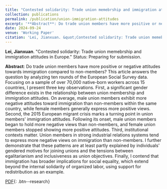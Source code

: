 ```yaml
---
title: "Contested solidarity: Trade union memebrship and immigration attitudes in Europe"
collection: publications
permalink: /publication/union-immigration-attitudes
excerpt: '**Abstract**: Do trade union members have more positive or negative attitudes towards immigration compared to non-members? This article answers the question by analyzing ten rounds of the European Social Survey data. Focusing on a sample of over 70,000 native-born workers across 15 countries, I present three key observations. First, a significant gender difference exists in the relationship between union membership and immigration attitudes. On average, male union members exhibit more negative attitudes toward immigration than non-members within the same country, while female members generally express more positive views. Second, the 2015 European migrant crisis marks a turning point in union members' immigration attitudes. Following its onset, male union members began to hold more negative views than non-members, and female union members stopped showing more positive attitudes. Third, institutional contexts matter. Union members in strong industrial relations systems tend to express more negative views on immigration than non-members. I further demonstrate that these patterns are at least partly explained by individuals’ gendered motives for joining unions and the tensions between egalitarianism and inclusiveness as union objectives. Finally, I contend that immigration has broader implications for social equality, which extend beyond the internal solidarity of organized labor, using support for redistribution as an example.'
date: 2024-09-24
venue: 'Working Paper'
citation: 'Lei, Jianxuan. &quot;Contested solidarity: Trade union memebrship and immigration attitudes in Europe.&quot; Status: Preparing for submission. <a href="https://jianxuan-lei.github.io/files/paper_immigration.pdf" class="fas fa-fw fa-file-pdf"></a>'
---
```

**Lei, Jianxuan**. "Contested solidarity: Trade union memebrship and immigration attitudes in Europe." Status: Preparing for submission.

**Abstract**: Do trade union members have more positive or negative attitudes towards immigration compared to non-members? This article answers the question by analyzing ten rounds of the European Social Survey data. Focusing on a sample of over 70,000 native-born workers across 15 countries, I present three key observations. First, a significant gender difference exists in the relationship between union membership and immigration attitudes. On average, male union members exhibit more negative attitudes toward immigration than non-members within the same country, while female members generally express more positive views. Second, the 2015 European migrant crisis marks a turning point in union members' immigration attitudes. Following its onset, male union members began to hold more negative views than non-members, and female union members stopped showing more positive attitudes. Third, institutional contexts matter. Union members in strong industrial relations systems tend to express more negative views on immigration than non-members. I further demonstrate that these patterns are at least partly explained by individuals' gendered motives for joining unions and the tensions between egalitarianism and inclusiveness as union objectives. Finally, I contend that immigration has broader implications for social equality, which extend beyond the internal solidarity of organized labor, using support for redistribution as an example.

[PDF](https://jianxuan-lei.github.io/files/paper_immigration.pdf){: .btn--research}
